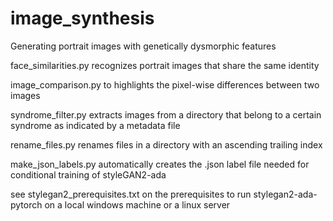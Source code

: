 # image_synthesis
Generating portrait images with genetically dysmorphic features

face_similarities.py recognizes portrait images that share the same identity

image_comparison.py to highlights the pixel-wise differences between two images

syndrome_filter.py extracts images from a directory that belong to a certain syndrome as indicated by a metadata file

rename_files.py renames files in a directory with an ascending trailing index

make_json_labels.py automatically creates the .json label file needed for conditional training of styleGAN2-ada

see stylegan2_prerequisites.txt on the prerequisites to run stylegan2-ada-pytorch on a local windows machine or a linux server
